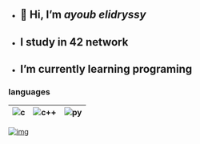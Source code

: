 - ## 👋 Hi, I’m *ayoub elidryssy*
- ##  I study in 42 network
- ##  I’m currently learning programing

### languages


|![c](https://img.icons8.com/?size=48&id=shQTXiDQiQVR&format=png) |![c++](https://img.icons8.com/?size=48&id=40669&format=png)|![py](https://img.icons8.com/?size=48&id=13441&format=png)   |
|  :-:      | :-:    |   :-: |


[![img](https://leetcard.jacoblin.cool/ayelidryssy?theme=dark&font=Changa)]()
